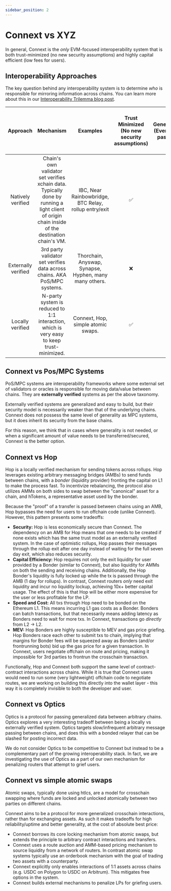 ```yaml
---
sidebar_position: 2
---
```


# Connext vs XYZ

In general, Connext is the *only* EVM-focused interoperability system that is both trust-minimized (no new security assumptions) and highly capital efficient (low fees for users).

## Interoperability Approaches

The key question behind any interoperability system is to determine *who* is responsible for mirroring information across chains. You can learn more about this in our [Interoperability Trilemma blog post](https://medium.com/connext/the-interoperability-trilemma-657c2cf69f17).

|       Approach      |                                                                     Mechanism                                                                    |                        Examples                       | Trust Minimized (No new security assumptions) | Generalized (Event data passing) | Cheap/fast, easy to build, & easy to extend to more systems |
|:-------------------:|:------------------------------------------------------------------------------------------------------------------------------------------------:|:-----------------------------------------------------:|:---------------------------------------------:|:--------------------------------:|:-----------------------------------------------------------:|
| Natively verified   | Chain's own validator set verifies xchain data.  Typically done by running a light client of origin chain inside of the destination chain's VM.  | IBC, Near Rainbowbridge, BTC Relay, rollup entry/exit |                       ✅                       |                 ✅                |                              ❌                              |
| Externally verified | 3rd party validator set verifies data across chains. AKA PoS/MPC systems.                                                                        | Thorchain, Anyswap, Synapse, Hyphen, many many others.         |                       ❌                       |                 ✅                |                              ✅                              |
| Locally verified    | N-party system is reduced to 1:1 interaction, which is very easy to keep trust-minimized.                                                        | Connext, Hop, simple atomic swaps.                    |                       ✅                       |                 ❌                |                              ✅                              |

## Connext vs Pos/MPC Systems

PoS/MPC systems are interoperability frameworks where some external set of validators or oracles is responsible for moving data/value between chains. They are **externally verified** systems as per the above taxonomy.

Externally verified systems are generalized and easy to build, but their security model is necessarily weaker than that of the underlying chains. Connext does not possess the same level of generality as MPC systems, but it does inherit its security from the base chains.

For this reason, we think that in cases where generality is not needed, or when a significant amount of value needs to be transferred/secured, Connext is the better option.

## Connext vs Hop

Hop is a locally verified mechanism for sending tokens across rollups. Hop leverages existing arbitrary messaging bridges (AMBs) to send funds between chains, with a *bonder* (liquidity provider) fronting the capital on L1 to make the process fast. To incentivize rebalancing, the protocol also utilizes AMMs on both sides to swap between the "canonical" asset for a chain, and hTokens, a representative asset used by the bonder.

Because the "proof" of a transfer is passed between chains using an AMB, Hop bypasses the need for users to run offchain code (unlike Connext). However, this pattern presents some tradeoffs:

- **Security:** Hop is less economically secure than Connext. The dependency on an AMB for Hop means that one needs to be created if none exists which has the same trust model as an externally verified system. In the case of optimistic rollups, Hop passes their messages through the rollup exit after one day instead of waiting for the full seven day exit, which also reduces security.
- **Capital Efficiency:** Hop requires not only the exit liquidity for user provided by a Bonder (similar to Connext), but also liquidity for AMMs on both the sending and receiving chains. Additionally, the Hop Bonder's liquidity is fully locked up while the tx is passed through the AMB (1 day for rollups). In contrast, Connext routers *only* need exit liquidity and incur no liquidity lockup, achieving 10x+ better capital usage. The effect of this is that Hop will be either more expensive for the user or less profitable for the LP.
- **Speed and Cost:** All txs through Hop need to be bonded on the Ethereum L1. This means incurring L1 gas costs as a Bonder. Bonders can batch transactions, but that necessarily means adding latency as Bonders need to wait for more txs. In Connext, transactions go *directly* from L2 -> L2.
- **MEV:** Hop Bonders are highly susceptible to MEV and gas price griefing. Hop Bonders race each other to submit txs to chain, implying that margins for Bonder fees will be squeezed away as Bonders (and/or frontrunning bots) bid up the gas price for a given transaction. In Connext, users negotiate offchain on route and pricing, making it impossible for 3rd parties to frontrun the crosschain transaction.

Functionally, Hop and Connext both support the same level of contract-contract interactions across chains. While it is true that Connext users would need to run some (very lightweight) offchain code to negotiate routes, we are working on building this directly into the wallet layer - this way it is completely invisible to both the developer and user.

## Connext vs Optics

Optics is a protocol for passing generalized data between arbitrary chains. Optics explores a very interesting tradeoff between being a locally vs externally verified system. Optics targets slow/infrequent arbitrary message passing between chains, and does this with a bonded relayer that can be slashed for posting incorrect data.

We do not consider Optics to be competitive to Connext but instead to be a complementary part of the growing interoperability stack. In fact, we are investigating the use of Optics as a part of our own mechanism for penalizing routers that attempt to grief users.

## Connext vs simple atomic swaps

Atomic swaps, typically done using htlcs, are a model for crosschain swapping where funds are locked and unlocked atomically between two parties on different chains.

Connext aims to be a protocol for more generalized crosschain interactions, rather than for exchanging assets. As such it makes tradeoffs for high reliability/uptime and better generality, at the cost of absolute best price:
- Connext borrows its core locking mechanism from atomic swaps, but extends the principle to arbitrary contract interactions and transfers.
- Connext uses a route auction and AMM-based pricing mechanism to source liquidity from a network of routers. In contrast atomic swap systems typically use an orderbook mechanism with the goal of trading two assets with a counterparty.
- Connext explicitly only enables interactions of 1:1 assets across chains (e.g. USDC on Polygon to USDC on Arbitrum). This mitigates free options in the system.
- Connext builds external mechanisms to penalize LPs for griefing users.
